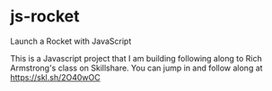 # js-rocket
Launch a Rocket with JavaScript 

This is a Javascript project that I am building following along to Rich Armstrong's class on Skillshare. You can jump in and follow along at https://skl.sh/2O40wOC
